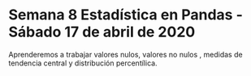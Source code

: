 # Semana 8 Estadística en Pandas - Sábado 17 de abril de 2020


Aprenderemos a trabajar valores nulos, valores no nulos , medidas de tendencia central y distribución percentílica.

